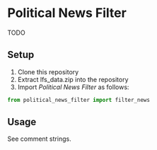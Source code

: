 # Political News Filter

TODO

## Setup

1. Clone this repository
2. Extract lfs_data.zip into the repository
3. Import *Political News Filter* as follows:

```python
from political_news_filter import filter_news
```

## Usage

See comment strings.